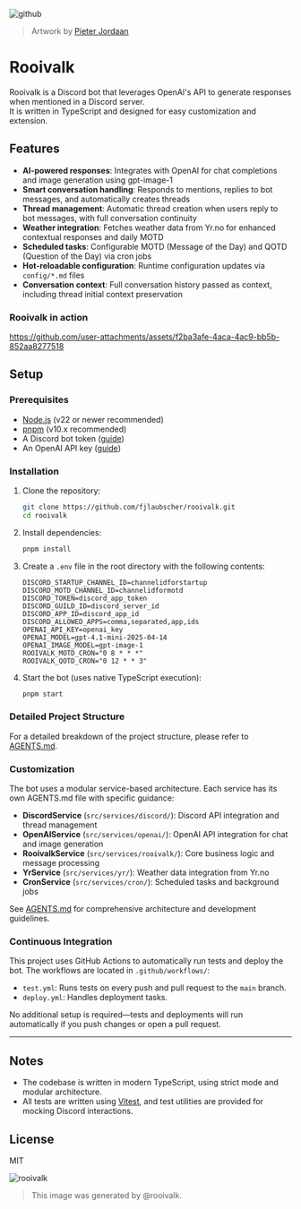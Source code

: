 ![github](https://github.com/user-attachments/assets/cfcc082b-5809-4d82-a537-5d1c44c36d1d)
> Artwork by [Pieter Jordaan](https://www.thisisender.com/)

# Rooivalk
Rooivalk is a Discord bot that leverages OpenAI's API to generate responses when mentioned in a Discord server.<br/>
It is written in TypeScript and designed for easy customization and extension.

## Features
- **AI-powered responses**: Integrates with OpenAI for chat completions and image generation using gpt-image-1
- **Smart conversation handling**: Responds to mentions, replies to bot messages, and automatically creates threads
- **Thread management**: Automatic thread creation when users reply to bot messages, with full conversation continuity
- **Weather integration**: Fetches weather data from Yr.no for enhanced contextual responses and daily MOTD
- **Scheduled tasks**: Configurable MOTD (Message of the Day) and QOTD (Question of the Day) via cron jobs
- **Hot-reloadable configuration**: Runtime configuration updates via `config/*.md` files
- **Conversation context**: Full conversation history passed as context, including thread initial context preservation

### Rooivalk in action

https://github.com/user-attachments/assets/f2ba3afe-4aca-4ac9-bb5b-852aa8277518

## Setup

### Prerequisites
- [Node.js](https://nodejs.org/) (v22 or newer recommended)
- [pnpm](https://pnpm.io/) (v10.x recommended)
- A Discord bot token ([guide](https://discord.com/developers/applications))
- An OpenAI API key ([guide](https://platform.openai.com/account/api-keys))
### Installation

1. Clone the repository:
   ```sh
   git clone https://github.com/fjlaubscher/rooivalk.git
   cd rooivalk
   ```
2. Install dependencies:
   ```sh
   pnpm install
   ```
3. Create a `.env` file in the root directory with the following contents:
   ```env
   DISCORD_STARTUP_CHANNEL_ID=channelidforstartup
   DISCORD_MOTD_CHANNEL_ID=channelidformotd
   DISCORD_TOKEN=discord_app_token
   DISCORD_GUILD_ID=discord_server_id
   DISCORD_APP_ID=discord_app_id
   DISCORD_ALLOWED_APPS=comma,separated,app,ids
   OPENAI_API_KEY=openai_key
   OPENAI_MODEL=gpt-4.1-mini-2025-04-14
   OPENAI_IMAGE_MODEL=gpt-image-1
   ROOIVALK_MOTD_CRON="0 8 * * *"
   ROOIVALK_QOTD_CRON="0 12 * * 3"
   ```
4. Start the bot (uses native TypeScript execution):
   ```sh
   pnpm start
   ```

### Detailed Project Structure

For a detailed breakdown of the project structure, please refer to [AGENTS.md](./AGENTS.md).

### Customization

The bot uses a modular service-based architecture. Each service has its own AGENTS.md file with specific guidance:

- **DiscordService** (`src/services/discord/`): Discord API integration and thread management
- **OpenAIService** (`src/services/openai/`): OpenAI API integration for chat and image generation
- **RooivalkService** (`src/services/rooivalk/`): Core business logic and message processing
- **YrService** (`src/services/yr/`): Weather data integration from Yr.no
- **CronService** (`src/services/cron/`): Scheduled tasks and background jobs

See [AGENTS.md](./AGENTS.md) for comprehensive architecture and development guidelines.

### Continuous Integration

This project uses GitHub Actions to automatically run tests and deploy the bot. The workflows are located in `.github/workflows/`:
- `test.yml`: Runs tests on every push and pull request to the `main` branch.
- `deploy.yml`: Handles deployment tasks.

No additional setup is required—tests and deployments will run automatically if you push changes or open a pull request.

---

## Notes

- The codebase is written in modern TypeScript, using strict mode and modular architecture.
- All tests are written using [Vitest](https://vitest.dev/), and test utilities are provided for mocking Discord interactions.

## License
MIT

![rooivalk](https://github.com/user-attachments/assets/e579da64-fe84-4483-9686-32c65dd23acb)
> This image was generated by @rooivalk.
